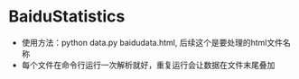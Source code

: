 # BaiduStatistics

* 使用方法：python data.py baidudata.html, 后续这个是要处理的html文件名称
* 每个文件在命令行运行一次解析就好，重复运行会让数据在文件末尾叠加
